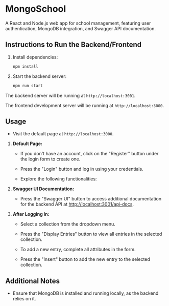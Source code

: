# MongoSchool
A React and Node.js web app for school management, featuring user authentication, MongoDB integration, and Swagger API documentation.

## Instructions to Run the Backend/Frontend

1. Install dependencies:

    ```bash
    npm install
    ```

2. Start the backend server:

    ```bash
    npm run start
    ```

The backend server will be running at `http://localhost:3001`.

The frontend development server will be running at `http://localhost:3000`.

## Usage

- Visit the default page at `http://localhost:3000`.

1. **Default Page:**

    - If you don't have an account, click on the "Register" button under the login form to create one.

    - Press the "Login" button and log in using your credentials.

    - Explore the following functionalities:

2. **Swagger UI Documentation:**

    - Press the "Swagger UI" button to access additional documentation for the backend API at [http://localhost:3001/api-docs](http://localhost:3001/api-docs).

3. **After Logging In:**

    - Select a collection from the dropdown menu.

    - Press the "Display Entries" button to view all entries in the selected collection.

    - To add a new entry, complete all attributes in the form.

    - Press the "Insert" button to add the new entry to the selected collection.


## Additional Notes

- Ensure that MongoDB is installed and running locally, as the backend relies on it.


